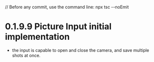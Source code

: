 // Before any commit, use the command line: npx tsc --noEmit

# 0.1.9.9 Picture Input initial implementation

- the input is capable to open and close the camera, and save multiple shots at once.